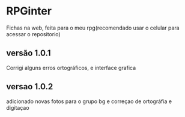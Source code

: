 # RPGinter
Fichas na web, feita para o meu rpg(recomendado usar o celular para acessar o repositorio)

<h2>versão 1.0.1</h2>

Corrigi alguns erros ortográficos, e interface grafica

<h2>versao 1.0.2</h2>

<p>adicionado novas fotos para o grupo bg e correçao de ortográfia e digitaçao</p>
